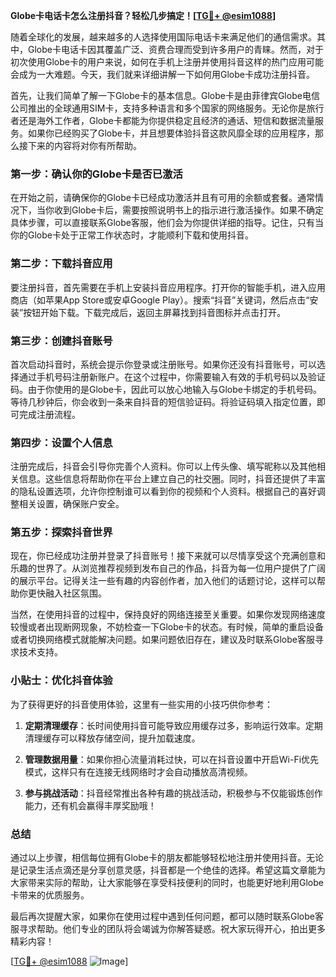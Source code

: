 **Globe卡电话卡怎么注册抖音？轻松几步搞定！[[TG💪+ @esim1088](https://t.me/s/esim1088)]**

随着全球化的发展，越来越多的人选择使用国际电话卡来满足他们的通信需求。其中，Globe卡电话卡因其覆盖广泛、资费合理而受到许多用户的青睐。然而，对于初次使用Globe卡的用户来说，如何在手机上注册并使用抖音这样的热门应用可能会成为一大难题。今天，我们就来详细讲解一下如何用Globe卡成功注册抖音。

首先，让我们简单了解一下Globe卡的基本信息。Globe卡是由菲律宾Globe电信公司推出的全球通用SIM卡，支持多种语言和多个国家的网络服务。无论你是旅行者还是海外工作者，Globe卡都能为你提供稳定且经济的通话、短信和数据流量服务。如果你已经购买了Globe卡，并且想要体验抖音这款风靡全球的应用程序，那么接下来的内容将对你有所帮助。

### **第一步：确认你的Globe卡是否已激活**

在开始之前，请确保你的Globe卡已经成功激活并且有可用的余额或套餐。通常情况下，当你收到Globe卡后，需要按照说明书上的指示进行激活操作。如果不确定具体步骤，可以直接联系Globe客服，他们会为你提供详细的指导。记住，只有当你的Globe卡处于正常工作状态时，才能顺利下载和使用抖音。

### **第二步：下载抖音应用**

要注册抖音，首先需要在手机上安装抖音应用程序。打开你的智能手机，进入应用商店（如苹果App Store或安卓Google Play）。搜索“抖音”关键词，然后点击“安装”按钮开始下载。下载完成后，返回主屏幕找到抖音图标并点击打开。

### **第三步：创建抖音账号**

首次启动抖音时，系统会提示你登录或注册账号。如果你还没有抖音账号，可以选择通过手机号码注册新账户。在这个过程中，你需要输入有效的手机号码以及验证码。由于你使用的是Globe卡，因此可以放心地输入与Globe卡绑定的手机号码。等待几秒钟后，你会收到一条来自抖音的短信验证码。将验证码填入指定位置，即可完成注册流程。

### **第四步：设置个人信息**

注册完成后，抖音会引导你完善个人资料。你可以上传头像、填写昵称以及其他相关信息。这些信息将帮助你在平台上建立自己的社交圈。同时，抖音还提供了丰富的隐私设置选项，允许你控制谁可以看到你的视频和个人资料。根据自己的喜好调整相关设置，确保账户安全。

### **第五步：探索抖音世界**

现在，你已经成功注册并登录了抖音账号！接下来就可以尽情享受这个充满创意和乐趣的世界了。从浏览推荐视频到发布自己的作品，抖音为每一位用户提供了广阔的展示平台。记得关注一些有趣的内容创作者，加入他们的话题讨论，这样可以帮助你更快融入社区氛围。

当然，在使用抖音的过程中，保持良好的网络连接至关重要。如果你发现网络速度较慢或者出现断网现象，不妨检查一下Globe卡的状态。有时候，简单的重启设备或者切换网络模式就能解决问题。如果问题依旧存在，建议及时联系Globe客服寻求技术支持。

### **小贴士：优化抖音体验**

为了获得更好的抖音使用体验，这里有一些实用的小技巧供你参考：

1. **定期清理缓存**：长时间使用抖音可能导致应用缓存过多，影响运行效率。定期清理缓存可以释放存储空间，提升加载速度。
   
2. **管理数据用量**：如果你担心流量消耗过快，可以在抖音设置中开启Wi-Fi优先模式，这样只有在连接无线网络时才会自动播放高清视频。
   
3. **参与挑战活动**：抖音经常推出各种有趣的挑战活动，积极参与不仅能锻炼创作能力，还有机会赢得丰厚奖励哦！

### **总结**

通过以上步骤，相信每位拥有Globe卡的朋友都能够轻松地注册并使用抖音。无论是记录生活点滴还是分享创意灵感，抖音都是一个绝佳的选择。希望这篇文章能为大家带来实际的帮助，让大家能够在享受科技便利的同时，也能更好地利用Globe卡带来的优质服务。

最后再次提醒大家，如果你在使用过程中遇到任何问题，都可以随时联系Globe客服寻求帮助。他们专业的团队将会竭诚为你解答疑惑。祝大家玩得开心，拍出更多精彩内容！

[[TG💪+ @esim1088](https://t.me/s/esim1088) ![Image](https://i.postimg.cc/4NQfJmqS/Snipaste-2025-05-13-00-14-12.png)]